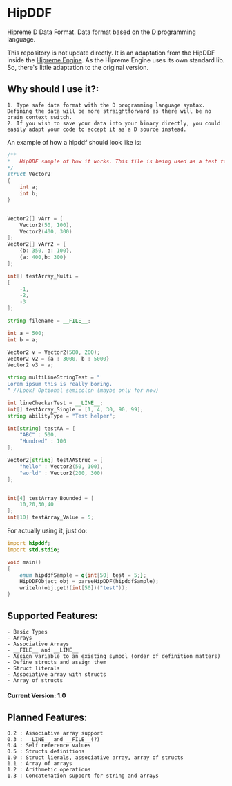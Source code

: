 # HipDDF
Hipreme D Data Format. Data format based on the D programming language.

This repository is not update directly. It is an adaptation from the HipDDF inside the [Hipreme Engine](https://github.com/MrcSnm/HipremeEngine). As the Hipreme Engine uses its own standard lib. So, there's
little adaptation to the original version.

## Why should I use it?:

    1. Type safe data format with the D programming language syntax. Defining the data will be more straightforward as there will be no brain context switch.
    2. If you wish to save your data into your binary directly, you could easily adapt your code to accept it as a D source instead.



An example of how a hipddf should look like is:

```d
/**
*   HipDDF sample of how it works. This file is being used as a test too for each supported thing.
*/
struct Vector2
{
    int a;
    int b;
}


Vector2[] vArr = [
    Vector2(50, 100),
    Vector2(400, 300)
];
Vector2[] vArr2 = [
    {b: 350, a: 100},
    {a: 400,b: 300}
];

int[] testArray_Multi = 
[
    -1,
    -2,
    -3
];

string filename = __FILE__;

int a = 500;
int b = a;

Vector2 v = Vector2(500, 200);
Vector2 v2 = {a : 3000, b : 5000}
Vector2 v3 = v;

string multiLineStringTest = "
Lorem ipsum this is really boring.
" //Look! Optional semicolon (maybe only for now)

int lineCheckerTest = __LINE__;
int[] testArray_Single = [1, 4, 30, 90, 99];
string abilityType = "Test helper";

int[string] testAA = [
    "ABC" : 500,
    "Hundred" : 100
];

Vector2[string] testAAStruc = [
    "hello" : Vector2(50, 100),
    "world" : Vector2(200, 300)
];


int[4] testArray_Bounded = [
    10,20,30,40
];
int[10] testArray_Value = 5;
```

For actually using it, just do:

```d
import hipddf;
import std.stdio;

void main()
{
    enum hipddfSample = q{int[50] test = 5;};
    HipDDFObject obj = parseHipDDF(hipddfSample);
    writeln(obj.get!(int[50])("test"));
}
```

## Supported Features:
    - Basic Types
    - Arrays
    - Associative Arrays
    - __FILE__ and __LINE__
    - Assign variable to an existing symbol (order of definition matters)
    - Define structs and assign them
    - Struct literals
    - Associative array with structs
    - Array of structs
  
#### Current Version: 1.0

## Planned Features:
    0.2 : Associative array support
    0.3 : __LINE__ and __FILE__(?)
    0.4 : Self reference values
    0.5 : Structs definitions
    1.0 : Struct lierals, associative array, array of structs
    1.1 : Array of arrays
    1.2 : Arithmetic operations
    1.3 : Concatenation support for string and arrays
